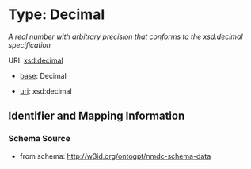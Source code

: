 # Type: Decimal




_A real number with arbitrary precision that conforms to the xsd:decimal specification_



URI: [xsd:decimal](http://www.w3.org/2001/XMLSchema#decimal)

* [base](https://w3id.org/linkml/base): Decimal

* [uri](https://w3id.org/linkml/uri): xsd:decimal









## Identifier and Mapping Information







### Schema Source


* from schema: http://w3id.org/ontogpt/nmdc-schema-data



